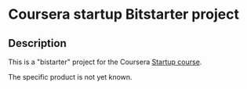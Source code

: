 Coursera startup Bitstarter project
===================================

Description
-----------

This is a "bistarter" project for the Coursera [Startup course](https://www.coursera.org/course/startup). 

The specific product is not yet known.
